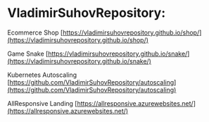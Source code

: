 # VladimirSuhovRepository:

Ecommerce Shop [https://vladimirsuhovrepository.github.io/shop/](https://vladimirsuhovrepository.github.io/shop/)

Game Snake [https://vladimirsuhovrepository.github.io/snake/](https://vladimirsuhovrepository.github.io/snake/)

Kubernetes Autoscaling [https://github.com/VladimirSuhovRepository/autoscaling](https://github.com/VladimirSuhovRepository/autoscaling)

AllResponsive Landing [https://allresponsive.azurewebsites.net/](https://allresponsive.azurewebsites.net/)

